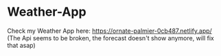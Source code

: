 # Weather-App
Check my Weather App here: https://ornate-palmier-0cb487.netlify.app/
(The Api seems to be broken, the forecast doesn't show anymore, will fix that asap)
